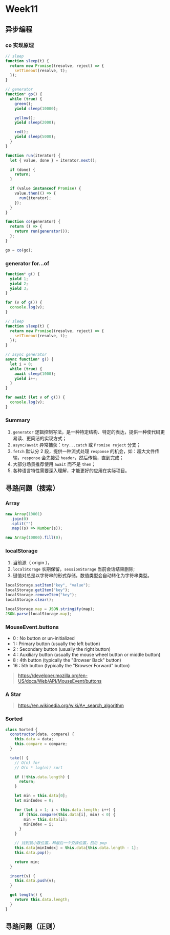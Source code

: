 # Week11

## 异步编程

### co 实现原理

```js
// sleep
function sleep(t) {
  return new Promise((resolve, reject) => {
    setTimeout(resolve, t);
  });
}

// generator
function* go() {
  while (true) {
    green();
    yield sleep(10000);

    yellow();
    yield sleep(2000);

    red();
    yield sleep(5000);
  }
}

function run(iterator) {
  let { value, done } = iterator.next();

  if (done) {
    return;
  }

  if (value instanceof Promise) {
    value.then(() => {
      run(iterator);
    });
  }
}

function co(generator) {
  return () => {
    return run(generator());
  };
}

go = co(go);
```

### generator for...of

```js
function* g() {
  yield 1;
  yield 2;
  yield 3;
}

for (v of g()) {
  console.log(v);
}

// sleep
function sleep(t) {
  return new Promise((resolve, reject) => {
    setTimeout(resolve, t);
  });
}

// async generator
async function* g() {
  let i = 0;
  while (true) {
    await sleep(1000);
    yield i++;
  }
}

for await (let v of g()) {
  console.log(v);
}
```

### Summary

1. `generator` 逻辑控制写法，是一种特定结构、特定的表达，提供一种使代码更易读、更简洁的实现方式；
2. `async/await` 异常捕获：`try...catch` 或 `Promise reject` 分支；
3. `fetch` 默认分 2 段，提供一种流式处理 `response` 的机会，如：超大文件传输，`response` 会先接受 `header`，然后传输，直到完成；
4. 大部分场景推荐使用 `await` 而不是 `then`；
5. 各种语言特性需要深入理解，才能更好的应用在实际项目。

## 寻路问题（搜索）

### Array

```js
new Array(10001)
  .join(0)
  .split("")
  .map((s) => Number(s));

new Array(10000).fill(0);
```

### localStorage

1. 当前源（ origin ），
2. `localStorage` 长期保留，`sessionStorage` 当前会话结束删除;
3. 键值对总是以字符串的形式存储，数值类型会自动转化为字符串类型。

```js
localStorage.setItem("key", "value");
localStorage.getItem("key");
localStorage.removeItem("key");
localStorage.clear();

localStorage.map = JSON.stringify(map);
JSON.parse(localStorage.map);
```

### MouseEvent.buttons

- 0 : No button or un-initialized
- 1 : Primary button (usually the left button)
- 2 : Secondary button (usually the right button)
- 4 : Auxiliary button (usually the mouse wheel button or middle button)
- 8 : 4th button (typically the "Browser Back" button)
- 16 : 5th button (typically the "Browser Forward" button)

> https://developer.mozilla.org/en-US/docs/Web/API/MouseEvent/buttons

### A Star

> https://en.wikipedia.org/wiki/A*_search_algorithm

### Sorted

```js
class Sorted {
  constructor(data, compare) {
    this.data = data;
    this.compare = compare;
  }

  take() {
    // O(n) for
    // O(n * log(n)) sort

    if (!this.data.length) {
      return;
    }

    let min = this.data[0];
    let minIndex = 0;

    for (let i = 1; i < this.data.length; i++) {
      if (this.compare(this.data[i], min) < 0) {
        min = this.data[i];
        minIndex = i;
      }
    }

    // 找到最小数位置，和最后一个交换位置，然后 pop
    this.data[minIndex] = this.data[this.data.length - 1];
    this.data.pop();

    return min;
  }

  insert(v) {
    this.data.push(v);
  }

  get length() {
    return this.data.length;
  }
}
```

## 寻路问题（正则）
